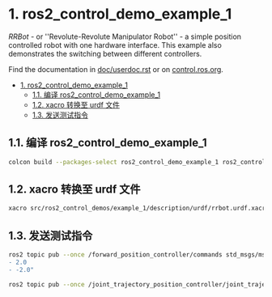 # 1. ros2_control_demo_example_1

*RRBot* - or ''Revolute-Revolute Manipulator Robot'' - a simple position controlled robot with one hardware interface. This example also demonstrates the switching between different controllers.

Find the documentation in [doc/userdoc.rst](doc/userdoc.rst) or on [control.ros.org](https://control.ros.org/master/doc/ros2_control_demos/example_1/doc/userdoc.html).

- [1. ros2\_control\_demo\_example\_1](#1-ros2_control_demo_example_1)
  - [1.1. 编译 ros2\_control\_demo\_example\_1](#11-编译-ros2_control_demo_example_1)
  - [1.2. xacro 转换至 urdf 文件](#12-xacro-转换至-urdf-文件)
  - [1.3. 发送测试指令](#13-发送测试指令)

## 1.1. 编译 ros2_control_demo_example_1

```bash
colcon build --packages-select ros2_control_demo_example_1 ros2_control_demo_description
```

## 1.2. xacro 转换至 urdf 文件

```bash
xacro src/ros2_control_demos/example_1/description/urdf/rrbot.urdf.xacro > src/ros2_control_demos/example_1/description/urdf/rrbot.urdf
```

## 1.3. 发送测试指令

```bash
ros2 topic pub --once /forward_position_controller/commands std_msgs/msg/Float64MultiArray "data:
- 2.0
- -2.0"
```

```bash
ros2 topic pub --once /joint_trajectory_position_controller/joint_trajectory trajectory_msgs/msg/JointTrajectory '{joint_names: ["joint1", "joint2"], points: [{positions: [2.0, -2.0], time_from_start: {sec: 1, nanosec: 0}}]}'
```
